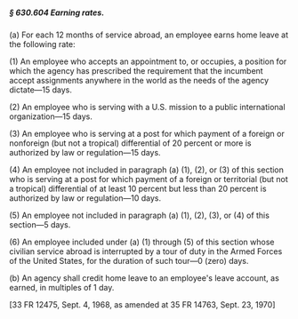##### § 630.604 Earning rates. #####

(a) For each 12 months of service abroad, an employee earns home leave at the following rate:

(1) An employee who accepts an appointment to, or occupies, a position for which the agency has prescribed the requirement that the incumbent accept assignments anywhere in the world as the needs of the agency dictate—15 days.

(2) An employee who is serving with a U.S. mission to a public international organization—15 days.

(3) An employee who is serving at a post for which payment of a foreign or nonforeign (but not a tropical) differential of 20 percent or more is authorized by law or regulation—15 days.

(4) An employee not included in paragraph (a) (1), (2), or (3) of this section who is serving at a post for which payment of a foreign or territorial (but not a tropical) differential of at least 10 percent but less than 20 percent is authorized by law or regulation—10 days.

(5) An employee not included in paragraph (a) (1), (2), (3), or (4) of this section—5 days.

(6) An employee included under (a) (1) through (5) of this section whose civilian service abroad is interrupted by a tour of duty in the Armed Forces of the United States, for the duration of such tour—0 (zero) days.

(b) An agency shall credit home leave to an employee's leave account, as earned, in multiples of 1 day.

[33 FR 12475, Sept. 4, 1968, as amended at 35 FR 14763, Sept. 23, 1970]
